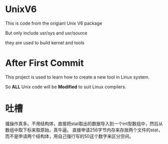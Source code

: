 # UnixV6

  This is code from the origianl Unix V6 package
  
  But only include usr/sys and  usr/source
  
  they are used to build kernel and tools
  
# After First Commit
  
  This project is used to learn how to create a new tool in Linux system.
  
  So __ALL__ Unix code will be __Modified__ to suit Linux compilers.
  
# 吐槽

  骚操作真多。不用结构体，直接把stat取出的数据导入到一个int型数组中，然后从数组中取下标来取原始，真牛逼。
  直接申请256字节内存来存放两个文件的stat，而不是申请两个结构体，用自己强行写的50这个数字来区分空间。
